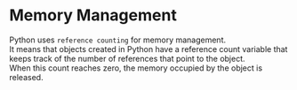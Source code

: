 # Memory Management

Python uses `reference counting` for memory management.  
It means that objects created in Python have a reference count variable that keeps track of the number of references that point to the object.  
When this count reaches zero, the memory occupied by the object is released.  

